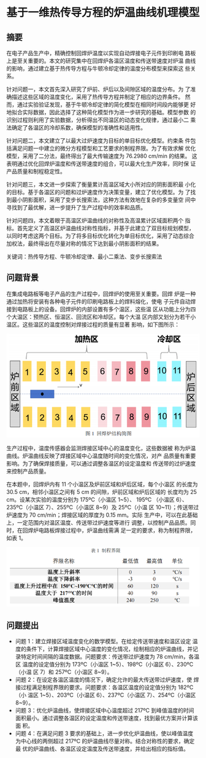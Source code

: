 # 基于一维热传导方程的炉温曲线机理模型

## 摘要

在电子产品生产中，精确控制回焊炉温度以实现自动焊接电子元件到印刷电
路板上是至关重要的。本文的研究集中在回焊炉各温区温度和传送带速度对炉温
曲线的影响，通过建立基于热传导方程与牛顿冷却定律的温度分布模型来探索这
些关系。

针对问题一，本文首先深入研究了炉前、炉后以及间隙区域的温度分布。为
了准确描述这些区域的温度变化，采用了热传导方程并制定了相应的边界条件。
然而，通过实验验证发现，基于牛顿冷却定律的简化模型在相同时间段内能够更
好地拟合实际数据，因此选择了这种简化模型作为进一步研究的基础。模型参数
的识别过程则利用了实验数据，分析得出不同温区的动态变化规律，通过最小二
乘法确定了各温区的冷却系数，确保模型的准确性和适用性。

针对问题二，本文建立了以最大过炉速度为目标的单目标优化模型。约束条
件包括满足问题一中建立的微分方程模型和工艺要求的制程界限。为了有效求解
优化模型，采用了二分法，最终得出了最大传输速度为 76.2980 cm/min 的结果。
这表明通过优化回焊炉温度和传送带速度的组合，可以最大化生产效率，同时保
证产品质量和制程稳定性。

针对问题三，本文进一步探索了衡量累计高温区域大小所对应的阴影面积最
小化的目标。基于各温区的问题和过炉速度作为决策变量，建立了优化模型。为
了找到最小阴影面积，采用了变步长搜索法，这种方法有效地在复杂的多变量空
间中寻找到了最优解，进一步提升了生产过程中的效率和品质。

针对问题四，本文着眼于高温区炉温曲线的对称性及高温累计区域面积两个
指标。首先定义了高温区炉温曲线对称性指标，并基于此建立了双目标规划模型，
以同时考虑这两个目标。为了将多目标优化转化为单目标优化，采用了动态综合
加权法，最终得出在尽量对称的情况下达到最小阴影面积的结果。

关键词：热传导方程、牛顿冷却定律、最小二乘法、变步长搜索法

## 问题背景

在集成电路板等电子产品的生产过程中，回焊炉的使用至关重要。回焊
炉是一种通过加热将安装有各种电子元件的印刷电路板上的焊料熔化，使电
子元件自动焊接到电路板上的设备。回焊炉的内部设置有多个温区，这些温
区从功能上分为四个大温区：预热区、恒温区、回流区和冷却区。每个大温
区内部又划分为若干小温区。这些温区的温度控制对焊接过程的质量有显著
影响，如下图所示：

![img.png](img.png)

生产过程中，温度传感器会监测焊接区域中心的温度变化，这些数据被
称为炉温曲线。炉温曲线反映了焊接区域中心温度随时间的变化情况，对产
品质量有重要影响。为了确保焊接质量，可以通过调整各温区的设定温度和
传送带的过炉速度来控制产品质量。

在本题中，回焊炉内有 11 个小温区及炉前区域和炉后区域，每个小温区
的长度为 30.5 cm，相邻小温区之间有 5 cm 的间隙，炉前区域和炉后区域的
长度均为 25 cm。设某次实验的温度分别为 175ºC（小温区 1~5）、 195ºC
（小温区 6）、235ºC（小温区 7）、255ºC（小温区 8~9）及 25ºC（小温 区
10~11）；传送带过炉速度为 70 cm/min；焊接区域的厚度为 0.15 mm。实际
生产中，可以在此基础上，一定范围内对温区温度、传送带过炉速度等进行
调整，以控制产品品质。同时，在回焊炉电路板焊接过程中，炉温曲线需满
足一定的要求，称为制程界限，如表 1。

![img_1.png](img_1.png)

## 问题提出

- 问题 1：建立焊接区域温度变化的数学模型。在给定传送带速度和温区设定
温度的条件下，计算焊接区域中心温度的变化情况，绘制相应的炉温曲线，并记
录特定时间间隔的温度数据。问题要求：传送带过炉速度为 78 cm/min，各温区
温度的设定值分别为 173ºC（小温区 1~5）、198ºC（小温区 6）、230ºC（小温
区 7）和 257ºC（小温区 8~9）。
- 问题 2：在设定各温区温度的情况下，确定允许的最大传送带过炉速度，使
焊接过程满足制程界限的要求。问题要求：各温区温度的设定值分别为 182ºC（小
温区 1~5）、203ºC（小温区 6）、237ºC（小温区 7）、254ºC（小温区 8~9）。
- 问题 3：优化炉温曲线，使焊接区域中心温度超过 217ºC 到峰值温度的时间
面积最小。通过调整各温区的设定温度和传送带速度，找到最优方案并计算该面
积。
- 问题 4：在满足问题 3 要求的基础上，进一步优化炉温曲线，使以峰值温度
为中心线的两侧超过 217ºC 的炉温曲线尽量对称。结合对称性的要求，确定最
优的炉温曲线、各温区设定温度及传送带速度，并给出相应的指标值。
